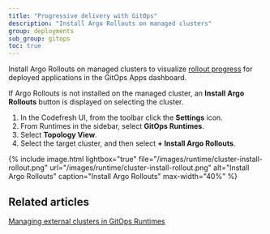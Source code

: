 ```yaml
---
title: "Progressive delivery with GitOps"
description: "Install Argo Rollouts on managed clusters"
group: deployments
sub_group: gitops
toc: true
---
```



Install Argo Rollouts on managed clusters to visualize [rollout progress]({{site.baseurl}}/docs/deployments/gitops/monitor-applications/#rollout-progress) for deployed applications in the GitOps Apps dashboard. 
 
If Argo Rollouts is not installed on the managed cluster, an **Install Argo Rollouts** button is displayed on selecting the cluster. 

1. In the Codefresh UI, from the toolbar click the **Settings** icon.
1. From Runtimes in the sidebar, select **GitOps Runtimes**.
1. Select **Topology View**.
1. Select the target cluster, and then select **+ Install Argo Rollouts**.
 
{% include 
	image.html 
	lightbox="true" 
	file="/images/runtime/cluster-install-rollout.png" 
	url="/images/runtime/cluster-install-rollout.png" 
	alt="Install Argo Rollouts" 
	caption="Install Argo Rollouts"
  max-width="40%" 
%}

## Related articles
[Managing external clusters in GitOps Runtimes]({{site.baseurl}}/docs/installation/gitops/managed-cluster/)  
